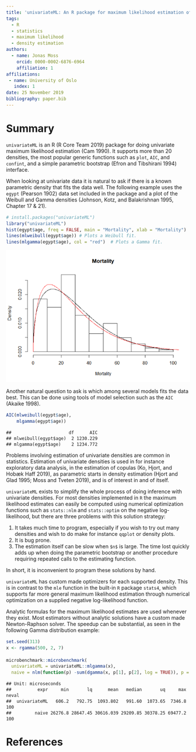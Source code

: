 ```yaml
---
title: 'univariateML: An R package for maximum likelihood estimation of univariate densities'
tags:
  - R
  - statistics
  - maximum likelihood
  - density estimation
authors:
  - name: Jonas Moss
    orcid: 0000-0002-6876-6964
    affiliation: 1
affiliations:
 - name: University of Oslo
   index: 1
date: 25 November 2019
bibliography: paper.bib
---
```


# Summary

`univariateML` is an R (R Core Team 2019) package for doing univariate
maximum likelihood estimation (Cam 1990). It supports more than 20
densities, the most popular generic functions such as `plot`, `AIC`, and
`confint`, and a simple parametric bootstrap (Efron and Tibshirani 1994)
interface.

When looking at univariate data it is natural to ask if there is a known
parametric density that fits the data well. The following example uses
the `egypt` (Pearson 1902) data set included in the package and a plot
of the Weibull and Gamma densities (Johnson, Kotz, and Balakrishnan
1995, Chapter 17 & 21).

``` r
# install.packages("univariateML")
library("univariateML")
hist(egypt$age, freq = FALSE, main = "Mortality", xlab = "Mortality")
lines(mlweibull(egypt$age)) # Plots a Weibull fit.
lines(mlgamma(egypt$age), col = "red")  # Plots a Gamma fit.
```

![](paper_files/figure-gfm/figure-1.png)<!-- -->

Another natural question to ask is which among several models fits the
data best. This can be done using tools of model selection such as the
`AIC` (Akaike 1998).

``` r
AIC(mlweibull(egypt$age),
    mlgamma(egypt$age))
```

    ##                      df      AIC
    ## mlweibull(egypt$age)  2 1230.229
    ## mlgamma(egypt$age)    2 1234.772

Problems involving estimation of univariate densities are common in
statistics. Estimation of univariate densities is used in for instance
exploratory data analysis, in the estimation of copulas (Ko, Hjort, and
Hobæk Haff 2019), as parametric starts in density estimation (Hjort and
Glad 1995; Moss and Tveten 2019), and is of interest in and of itself.

`univariateML` exists to simplify the whole process of doing inference
with univariate densities. For most densities implemented in `R` the
maximum likelihood estimates can easily be computed using numerical
optimization functions such as `stats::nlm` and `stats::optim` on the
negative log-likelihood, but there are three problems with this solution
strategy:

1.  It takes much time to program, especially if you wish to try out
    many densities and wish to do make for instance `qqplot` or density
    plots.
2.  It is bug prone.
3.  The estimation itself can be slow when `$n$` is large. The time lost
    quickly adds up when doing the parametric bootstrap or another
    procedure requiring repeated calls to the estimating function.

In short, it is inconvenient to program these solutions by hand.

`univariateML` has custom made optimizers for each supported density.
This is in contrast to the `mle` function in the built-in `R` package
`stats4`, which supports far more general maximum likelihood estimation
through numerical optimization on a supplied negative log-likelihood
function.

Analytic formulas for the maximum likelihood estimates are used whenever
they exist. Most estimators without analytic solutions have a custom
made Newton-Raphson solver. The speedup can be substantial, as seen in
the following Gamma distribution example:

``` r
set.seed(313)
x <- rgamma(500, 2, 7)

microbenchmark::microbenchmark(
  univariateML = univariateML::mlgamma(x),
  naive = nlm(function(p) -sum(dgamma(x, p[1], p[2], log = TRUE)), p = c(1, 1)))
```

    ## Unit: microseconds
    ##          expr     min       lq      mean   median       uq     max neval
    ##  univariateML   606.2   792.75  1093.802   991.60  1073.65  7346.8   100
    ##         naive 26276.8 28647.45 30616.039 29209.85 30378.25 69477.2   100

# References